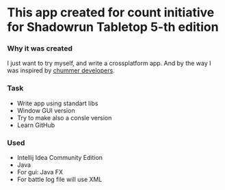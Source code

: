 # This app created for count initiative for Shadowrun Tabletop 5-th edition

### Why it was created
I just want to try myself, and write a crossplatform app. And by the way I was inspired by [chummer developers](https://github.com/chummer5a).

### Task
* Write app using standart libs
* Window GUI version
* Try to make also a consle version
* Learn GitHub

### Used
* Intellij Idea Community Edition
* Java
* For gui: Java FX
* For battle log file will use XML


